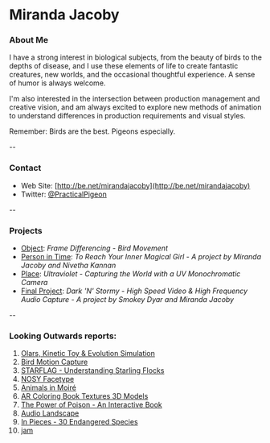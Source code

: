 # Miranda Jacoby

### About Me

I have a strong interest in biological subjects, from the beauty of birds to the depths of disease, and I use these elements of life to create fantastic creatures, new worlds, and the occasional thoughtful experience. A sense of humor is always welcome.

I'm also interested in the intersection between production management and creative vision, and am always excited to explore new methods of animation to understand differences in production requirements and visual styles.

Remember: Birds are the best. Pigeons especially.

--
### Contact

* Web Site: [http://be.net/mirandajacoby](http://be.net/mirandajacoby)
* Twitter: [@PracticalPigeon](https://twitter.com/PracticalPigeon?lang=en)

-- 
### Projects

* [Object](project1.md): *Frame Differencing - Bird Movement*
* [Person in Time](project2.md): *To Reach Your Inner Magical Girl - A project by Miranda Jacoby and Nivetha Kannan*
* [Place](project3.md): *Ultraviolet - Capturing the World with a UV Monochromatic Camera*
* [Final Project](finalproject.md): *Dark 'N' Stormy - High Speed Video & High Frequency Audio Capture - A project by Smokey Dyar and Miranda Jacoby*

--
### Looking Outwards reports: 

1. [Olars, Kinetic Toy & Evolution Simulation](looking-outwards-01.md)
1. [Bird Motion Capture](looking-outwards-02.md) 
1. [STARFLAG - Understanding Starling Flocks](looking-outwards-03.md)
1. [NOSY Facetype](looking-outwards-04.md)
1. [Animals in Moiré](looking-outwards-05.md)
1. [AR Coloring Book Textures 3D Models](looking-outwards-06.md)
1. [The Power of Poison - An Interactive Book](looking-outwards-07.md)
1. [Audio Landscape](looking-outwards-08.md)
1. [In Pieces - 30 Endangered Species](looking-outwards-09.md)
1. [jam](looking-outwards-10.md)